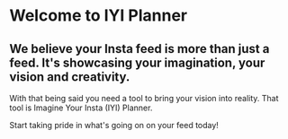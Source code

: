 # Welcome to IYI Planner

## We believe your Insta feed is more than just a feed. It's showcasing your imagination, your vision and creativity.

With that being said you need a tool to bring your vision into reality. That tool is Imagine Your Insta (IYI) Planner.

Start taking pride in what's going on on your feed today!
